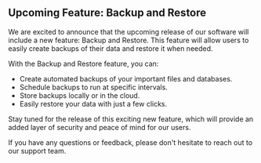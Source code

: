 ## Upcoming Feature: Backup and Restore

We are excited to announce that the upcoming release of our software will include a new feature: Backup and Restore. This feature will allow users to easily create backups of their data and restore it when needed.

With the Backup and Restore feature, you can:

- Create automated backups of your important files and databases.
- Schedule backups to run at specific intervals.
- Store backups locally or in the cloud.
- Easily restore your data with just a few clicks.

Stay tuned for the release of this exciting new feature, which will provide an added layer of security and peace of mind for our users.

If you have any questions or feedback, please don't hesitate to reach out to our support team.